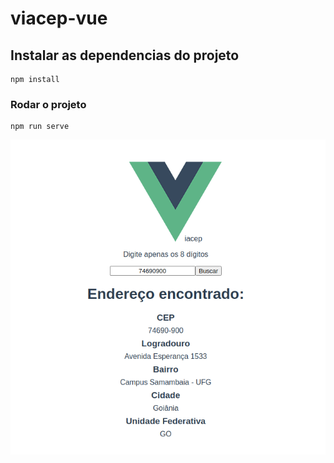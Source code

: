 # viacep-vue

## Instalar as dependencias do projeto
```
npm install
```
### Rodar o projeto
```
npm run serve
```

![print_example](./print_example.png)
